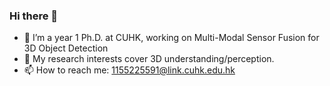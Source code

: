 ### Hi there 👋
- 🔭 I’m a year 1 Ph.D. at CUHK, working on Multi-Modal Sensor Fusion for 3D Object Detection
- 🌱 My research interests cover 3D understanding/perception.
- 📫 How to reach me: 1155225591@link.cuhk.edu.hk
<!--
**russellyq/russellyq** is a ✨ _special_ ✨ repository because its `README.md` (this file) appears on your GitHub profile.

Here are some ideas to get you started:

- 🔭 I’m currently working on ...
- 🌱 I’m currently learning ...
- 👯 I’m looking to collaborate on ...
- 🤔 I’m looking for help with ...
- 💬 Ask me about ...
- 📫 How to reach me: ...
- 😄 Pronouns: ...
- ⚡ Fun fact: ...
-->
